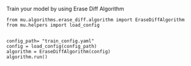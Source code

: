 Train your model by using Erase Diff Algorithm
```
from mu.algorithms.erase_diff.algorithm import EraseDiffAlgorithm
from mu.helpers import load_config


config_path= "train_config.yaml"
config = load_config(config_path)
algorithm = EraseDiffAlgorithm(config)
algorithm.run()
```